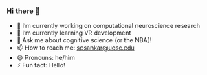 ### Hi there 👋
- 🔭 I’m currently working on computational neuroscience research
- 🌱 I’m currently learning VR development
- 💬 Ask me about cognitive science (or the NBA)!
- 📫 How to reach me: sosankar@ucsc.edu
- 😄 Pronouns: he/him
- ⚡ Fun fact: Hello!
<!--
**sosankar/sosankar** is a ✨ _special_ ✨ repository because its `README.md` (this file) appears on your GitHub profile.

Here are some ideas to get you started:


-->
